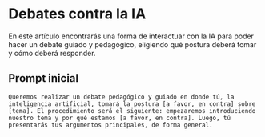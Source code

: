 # Debates contra la IA
En este artículo encontrarás una forma de interactuar con la IA para poder hacer un debate guiado y pedagógico, eligiendo qué postura deberá tomar y cómo deberá responder.

## Prompt inicial
```Prompt
Queremos realizar un debate pedagógico y guiado en donde tú, la inteligencia artificial, tomará la postura [a favor, en contra] sobre [tema]. El procedimiento será el siguiente: empezaremos introduciendo nuestro tema y por qué estamos [a favor, en contra]. Luego, tú presentarás tus argumentos principales, de forma general.
```
